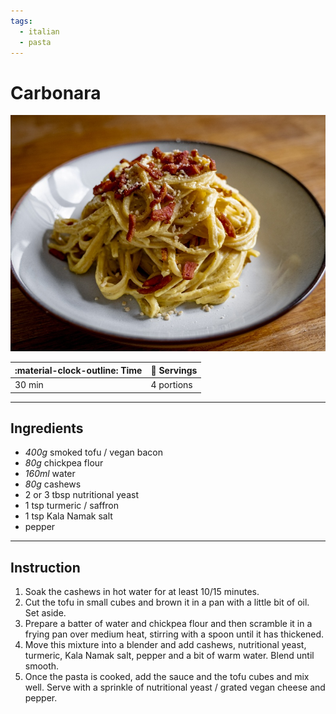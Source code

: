 ```yaml
---
tags:
  - italian
  - pasta
---
```


# Carbonara

![image](image.jpg)

| :material-clock-outline: Time | :fork_and_knife: Servings |
|-------------------------------|---------------------------|
| 30 min                        | 4 portions                |

--- 

## Ingredients

- _400g_ smoked tofu / vegan bacon
- _80g_ chickpea flour
- _160ml_ water
- _80g_ cashews
- 2 or 3 tbsp nutritional yeast
- 1 tsp turmeric / saffron
- 1 tsp Kala Namak salt
- pepper

--- 

## Instruction

1. Soak the cashews in hot water for at least 10/15 minutes.
2. Cut the tofu in small cubes and brown it in a pan with a little bit of oil. Set aside.
3. Prepare a batter of water and chickpea flour and then scramble it in a frying pan over medium heat, stirring with a spoon until it has thickened.
4. Move this mixture into a blender and add cashews, nutritional yeast, turmeric, Kala Namak salt, pepper and a bit of warm water. Blend until smooth.
5. Once the pasta is cooked, add the sauce and the tofu cubes and mix well. Serve with a sprinkle of nutritional yeast / grated vegan cheese and pepper.
